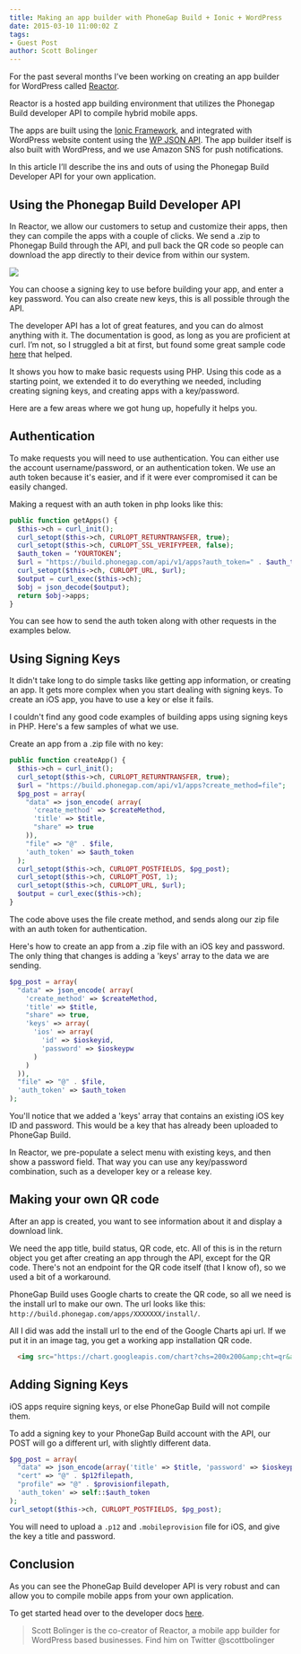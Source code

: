```yaml
---
title: Making an app builder with PhoneGap Build + Ionic + WordPress
date: 2015-03-10 11:00:02 Z
tags:
- Guest Post
author: Scott Bolinger
---
```


For the past several months I’ve been working on creating an app builder for WordPress called [Reactor](http://reactor.apppresser.com/).

Reactor is a hosted app building environment that utilizes the Phonegap Build developer API to compile hybrid mobile apps.

The apps are built using the [Ionic Framework](http://ionicframework.com/), and integrated with WordPress website content using the [WP JSON API](http://wp-api.org/). The app builder itself is also built with WordPress, and we use Amazon SNS for push notifications.

In this article I’ll describe the ins and outs of using the Phonegap Build Developer API for your own application.

## Using the Phonegap Build Developer API

In Reactor, we allow our customers to setup and customize their apps, then they can compile the apps with a couple of clicks. We send a .zip to Phonegap Build through the API, and pull back the QR code so people can download the app directly to their device from within our system.

![](/blog/uploads/2015-03/phonegap-build-api-article.jpg)

You can choose a signing key to use before building your app, and enter a key password. You can also create new keys, this is all possible through the API.

The developer API has a lot of great features, and you can do almost anything with it. The documentation is good, as long as you are proficient at curl. I’m not, so I struggled a bit at first, but found some great sample code [here](https://github.com/avtehnik/phonegap-build-php-api/blob/master/phonagap.php) that helped.

It shows you how to make basic requests using PHP. Using this code as a starting point, we extended it to do everything we needed, including creating signing keys, and creating apps with a key/password.

Here are a few areas where we got hung up, hopefully it helps you.

## Authentication

To make requests you will need to use authentication. You can either use the account username/password, or an authentication token. We use an auth token because it's easier, and if it were ever compromised it can be easily changed.

Making a request with an auth token in php looks like this:

```php
public function getApps() {
  $this->ch = curl_init();
  curl_setopt($this->ch, CURLOPT_RETURNTRANSFER, true);
  curl_setopt($this->ch, CURLOPT_SSL_VERIFYPEER, false);
  $auth_token = ‘YOURTOKEN’;
  $url = "https://build.phonegap.com/api/v1/apps?auth_token=" . $auth_token;
  curl_setopt($this->ch, CURLOPT_URL, $url);
  $output = curl_exec($this->ch);
  $obj = json_decode($output);
  return $obj->apps;
}
```

You can see how to send the auth token along with other requests in the examples below.

## Using Signing Keys

It didn't take long to do simple tasks like getting app information, or creating an app. It gets more complex when you start dealing with signing keys. To create an iOS app, you have to use a key or else it fails.

I couldn't find any good code examples of building apps using signing keys in PHP. Here's a few samples of what we use.

Create an app from a .zip file with no key:

```php
public function createApp() {
  $this->ch = curl_init();
  curl_setopt($this->ch, CURLOPT_RETURNTRANSFER, true);
  $url = "https://build.phonegap.com/api/v1/apps?create_method=file";
  $pg_post = array(
    "data" => json_encode( array(
      'create_method' => $createMethod,
      'title' => $title,
      "share" => true
    )),
    "file" => "@" . $file,
    'auth_token' => $auth_token
  );
  curl_setopt($this->ch, CURLOPT_POSTFIELDS, $pg_post);
  curl_setopt($this->ch, CURLOPT_POST, 1);
  curl_setopt($this->ch, CURLOPT_URL, $url);
  $output = curl_exec($this->ch);
}
```

The code above uses the file create method, and sends along our zip file with an auth token for authentication.

Here's how to create an app from a .zip file with an iOS key and password. The only thing that changes is adding a 'keys' array to the data we are sending.

```php
$pg_post = array(
  "data" => json_encode( array(
    'create_method' => $createMethod,
    'title' => $title,
    "share" => true,
    'keys' => array(
      'ios' => array(
        'id' => $ioskeyid,
        'password' => $ioskeypw
      )
    )
  )),
  "file" => "@" . $file,
  'auth_token' => $auth_token
);
```

You'll notice that we added a 'keys' array that contains an existing iOS key ID and password. This would be a key that has already been uploaded to PhoneGap Build.

In Reactor, we pre-populate a select menu with existing keys, and then show a password field. That way you can use any key/password combination, such as a developer key or a release key.

## Making your own QR code

After an app is created, you want to see information about it and display a download link.

We need the app title, build status, QR code, etc. All of this is in the return object you get after creating an app through the API, except for the QR code. There's not an endpoint for the QR code itself (that I know of), so we used a bit of a workaround.

PhoneGap Build uses Google charts to create the QR code, so all we need is the install url to make our own. The url looks like this: `http://build.phonegap.com/apps/XXXXXXX/install/`.

All I did was add the install url to the end of the Google Charts api url. If we put it in an image tag, you get a working app installation QR code.

```html
  <img src="https://chart.googleapis.com/chart?chs=200x200&amp;cht=qr&amp;chl=http://build.phonegap.com/apps/XXXXXXX/install/">
```

## Adding Signing Keys

iOS apps require signing keys, or else PhoneGap Build will not compile them.

To add a signing key to your PhoneGap Build account with the API, our POST will go a different url, with slightly different data.

```php
$pg_post = array(
  "data" => json_encode(array('title' => $title, 'password' => $ioskeypassword)),
  "cert" => "@" . $p12filepath,
  "profile" => "@" . $provisionfilepath,
  'auth_token' => self::$auth_token
);
curl_setopt($this->ch, CURLOPT_POSTFIELDS, $pg_post);
```

You will need to upload a `.p12` and `.mobileprovision` file for iOS, and give the key a title and password.

## Conclusion

As you can see the PhoneGap Build developer API is very robust and can allow you to compile mobile apps from your own application.

To get started head over to the developer docs [here](http://docs.build.phonegap.com/en_US/developer_api_api.md.html#PhoneGap%20Build%20Developer%20API).

> Scott Bolinger is the co-creator of Reactor, a mobile app builder for WordPress based businesses. Find him on Twitter @scottbolinger
